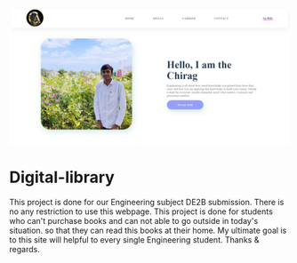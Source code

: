<img src="thumbnails/chiragportfolio.jpg">

# Digital-library
This project is done for our Engineering subject DE2B submission. There is no any restriction to use this webpage. This project is done for students who can't purchase books and can not able to go outside in today's situation. so that they can read this books at their home. My ultimate goal is to this site will helpful to every single Engineering student. Thanks & regards. 

